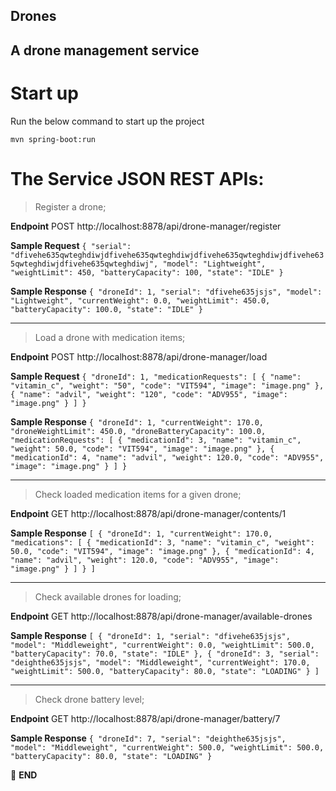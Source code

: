 ## Drones

A drone management service
---

# Start up
Run the below command to start up the project

`mvn spring-boot:run`

# The Service JSON REST APIs:
> Register a drone;
   
**Endpoint** POST http://localhost:8878/api/drone-manager/register

**Sample Request**
`{
"serial": "dfivehe635qwteghdiwjdfivehe635qwteghdiwjdfivehe635qwteghdiwjdfivehe635qwteghdiwjdfivehe635qwteghdiwj",
"model": "Lightweight",
"weightLimit": 450,
"batteryCapacity": 100,
"state": "IDLE"
}`

**Sample Response**
`{
"droneId": 1,
"serial": "dfivehe635jsjs",
"model": "Lightweight",
"currentWeight": 0.0,
"weightLimit": 450.0,
"batteryCapacity": 100.0,
"state": "IDLE"
}`
***

> Load a drone with medication items;

**Endpoint** POST http://localhost:8878/api/drone-manager/load

**Sample Request**
`{
"droneId": 1,
"medicationRequests": [
{
"name": "vitamin_c",
"weight": "50",
"code": "VIT594",
"image": "image.png"
},
{
"name": "advil",
"weight": "120",
"code": "ADV955",
"image": "image.png"
}
]
}`

**Sample  Response**
`{
"droneId": 1,
"currentWeight": 170.0,
"droneWeightLimit": 450.0,
"droneBatteryCapacity": 100.0,
"medicationRequests": [
{
"medicationId": 3,
"name": "vitamin_c",
"weight": 50.0,
"code": "VIT594",
"image": "image.png"
},
{
"medicationId": 4,
"name": "advil",
"weight": 120.0,
"code": "ADV955",
"image": "image.png"
}
]
}`
***
> Check loaded medication items for a given drone; 

**Endpoint** GET http://localhost:8878/api/drone-manager/contents/1

**Sample Response**
`[
{
"droneId": 1,
"currentWeight": 170.0,
"medications": [
{
"medicationId": 3,
"name": "vitamin_c",
"weight": 50.0,
"code": "VIT594",
"image": "image.png"
},
{
"medicationId": 4,
"name": "advil",
"weight": 120.0,
"code": "ADV955",
"image": "image.png"
}
]
}
]`
***
> Check available drones for loading;

**Endpoint** GET http://localhost:8878/api/drone-manager/available-drones

**Sample Response**
`[
{
"droneId": 1,
"serial": "dfivehe635jsjs",
"model": "Middleweight",
"currentWeight": 0.0,
"weightLimit": 500.0,
"batteryCapacity": 70.0,
"state": "IDLE"
},
{
"droneId": 3,
"serial": "deighthe635jsjs",
"model": "Middleweight",
"currentWeight": 170.0,
"weightLimit": 500.0,
"batteryCapacity": 80.0,
"state": "LOADING"
}
]`
***
> Check drone battery level;

**Endpoint** GET http://localhost:8878/api/drone-manager/battery/7

**Sample Response**
`{
"droneId": 7,
"serial": "deighthe635jsjs",
"model": "Middleweight",
"currentWeight": 500.0,
"weightLimit": 500.0,
"batteryCapacity": 80.0,
"state": "LOADING"
}`

:scroll: **END**
